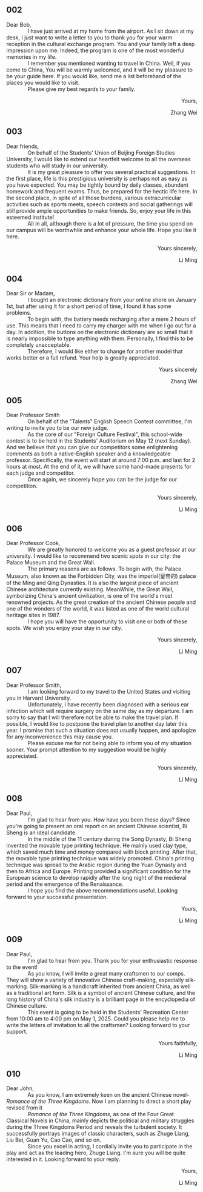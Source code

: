 ## 002

Dear Bob,<br>
&emsp;&emsp;&emsp;&emsp;I have just arrived at my home from the airport. As I sit down at my desk, I just want to write a letter to you to thank you for your warm reception in the cultural exchange program. You and your family left a deep impression upon me. Indeed, the program is one of the most wonderful memories in my life.<br>
&emsp;&emsp;&emsp;&emsp;I remember you mentioned wanting to travel in China. Well, if you come to China, You will be warmly welcomed, and it will be my pleasure to be your guide here. If you would like, send me a list beforehand of the places you would like to visit.<br>
&emsp;&emsp;&emsp;&emsp;Please give my best regards to your family.<br>
<p align="right">Yours,</p>
<p align="right">Zhang Wei</p>

## 003 

Dear friends,<br>
&emsp;&emsp;&emsp;&emsp;On behalf of the Students' Union of Beijing Foreign Studies University, I would like to extend our heartfelt welcome to all the overseas students who will study in our university.<br>
&emsp;&emsp;&emsp;&emsp;It is my great pleasure to offer you several practical suggestions. In the first place, life is this prestigious university is perhaps not as easy as you have expected. You may be tightly bound by daily classes, abundant homework and frequent exams. Thus, be prepared for the hectic life here. In the second place, in spite of all those burdens, various extracurricular activities such as sports meets, speech contests and social gatherings will still provide ample opportunities to make friends. So, enjoy your life in this esteemed institute!<br>
&emsp;&emsp;&emsp;&emsp;All in all, although there is a lot of pressure, the time you spend on our campus will be worthwhile and enhance your whole life. Hope you like it here.<br>
<p align="right">Yours sincerely,</p>
<p align="right">Li Ming</p>
     
## 004

Dear Sir or Madam,<br>
&emsp;&emsp;&emsp;&emsp;I bought an electronic dictionary from your online shore on January 1st, but after using it for a short period of time, I found it has some problems.<br>
&emsp;&emsp;&emsp;&emsp;To begin with, the battery needs recharging after a mere 2 hours of use. This means that I need to carry my charger with me when I go out for a day. In addition, the buttons on the electronic dictionary are so small that it is nearly impossible to type anything with them. Personally, I find this to be completely unacceptable.<br>
&emsp;&emsp;&emsp;&emsp;Therefore, I would like either to change for another model that works better or a full refund. Your help is greatly appreciated.<br>
<p align="right">Yours sincerely</p>
<p align="right">Zhang Wei</p>

## 005 

Dear Professor Smith<br>
&emsp;&emsp;&emsp;&emsp;On behalf of the "Talents" English Speech Contest committee, I'm writing to invite you to be our new judge.<br>
&emsp;&emsp;&emsp;&emsp;As the core of our "Foreign Culture Festival", this school-wide contest is to be held in the Students' Auditorium on May 12 (next Sunday). And we believe that you can give our competitors some enlightening comments as both a native-English speaker and a knowledgeable professor. Specifically, the event will start at around 7:00 p.m. and last for 2 hours at most. At the end of it, we will have some hand-made presents for each judge and competitor.<br>
&emsp;&emsp;&emsp;&emsp;Once again, we sincerely hope you can be the judge for our competition. 
<p align="right">Yours sincerely,</p>
<p align="right">Li Ming</p>

## 006

Dear Professor Cook,<br>
&emsp;&emsp;&emsp;&emsp;We are greatly honored to welcome you as a guest professor at our university. I would like to recommend two scenic spots in our city: the Palace Museum and the Great Wall.<br>
&emsp;&emsp;&emsp;&emsp;The primary reasons are as follows. To begin with, the Palace Museum, also known as the Forbidden City, was the imperial(皇帝的) palace of the Ming and Qing Dynasties. It is also the largest piece of ancient Chinese architecture currently existing. MeanWhile, the Great Wall, symbolizing China's ancient civilization, is one of the world's most renowned projects. As the great creation of the ancient Chinese people and one of the wonders of the world, it was listed as one of the world cultural heritage sites in 1987.<br>
&emsp;&emsp;&emsp;&emsp;I hope you will have the opportunity to visit one or both of these spots. We wish you enjoy your stay in our city.<br>
<p align="right">Yours sincerely,</p>
<p align="right">Li Ming</p>

## 007

Dear Professor Smith,<br>
&emsp;&emsp;&emsp;&emsp;I am looking forward to my travel to the United States and visiting you in Harvard University.<br>
&emsp;&emsp;&emsp;&emsp;Unfortunately, I have recently been diagnosed with a serious ear infection which will require surgery on the same day as my departure. I am sorry to say that I will therefore not be able to make the travel plan. If possible, I would like to postpone the travel plan to another day later this year. I promise that such a situation does not usually happen, and apologize for any inconvenience this may cause you.<br>
&emsp;&emsp;&emsp;&emsp;Please excuse me for not being able to inform you of my situation sooner. Your prompt attention to my suggestion would be highly appreciated.<br>

<p align="right">Yours sincerely,</p>
<p align="right">Li Ming</p>

## 008

Dear Paul,<br>
&emsp;&emsp;&emsp;&emsp;I'm glad to hear from you. How have you been these days? Since you're going to present an oral report on an ancient Chinese scientist, Bi Sheng is an ideal candidate.<br>
&emsp;&emsp;&emsp;&emsp;In the middle of the 11 century during the Song Dynasty, Bi Sheng invented the movable type printing technique. He mainly used clay type, which saved much time and money compared with block printing. After that, the movable type printing technique was widely promoted. China's printing technique was spread to the Arabic region during the Yuan Dynasty and then to Africa and Europe. Printing provided a significant condition for the European science to develop rapidly after the long night of the medieval period and the emergence of the Renaissance.<br>
&emsp;&emsp;&emsp;&emsp;I hope you find the above recommendations useful. Looking forward to your successful presentation.<br>

<p align="right">Yours,</p>
<p align="right">Li Ming</p>

## 009 

Dear Paul,<br>
&emsp;&emsp;&emsp;&emsp;I'm glad to hear from you. Thank you for your enthusiastic response to the event!<br>
&emsp;&emsp;&emsp;&emsp;As you know, I will invite a great many craftsmen to our comps. They will show a variety of innovative Chinese craft-making, especially silk-marking. Silk-marking is a handicraft inherited from ancient China, as well as a traditional art form. Silk is a symbol of ancient Chinese culture, and the long history of China's silk industry is a brilliant page in the encyclopedia of Chinese culture.<br>
&emsp;&emsp;&emsp;&emsp;This event is going to be held in the Students' Recreation Center from 10:00 am to 4:00 pm on May 1, 2025. Could you please help me to write the letters of invitation to all the craftsmen? Looking forward to your support.<br>

<p align="right">Yours faithfully,</p>
<p align="right">Li Ming</p>

## 010

Dear John,<br>
&emsp;&emsp;&emsp;&emsp;As you know, I am extremely keen on the ancient Chinese novel-*Romance of the Three Kingdoms*. Now I am planning to direct a short play revised from it<br>
&emsp;&emsp;&emsp;&emsp;*Romance of the Three Kingdoms*, as one of the Four Great Classical Novels in China, mainly depicts the political and military struggles during the Three Kingdoms Period and reveals the turbulent society. It successfully portrays images of classic characters, such as Zhuge Liang, Liu Bei, Guan Yu, Cao Cao, and so on.<br>
&emsp;&emsp;&emsp;&emsp;Since you excel in acting, I cordially invite you to participate in the play and act as the leading hero, Zhuge Liang. I'm sure you will be quite interested in it. Looking forward to your reply.<br>

<p align="right">Yours,</p>
<p align="right">Li Ming</p>



